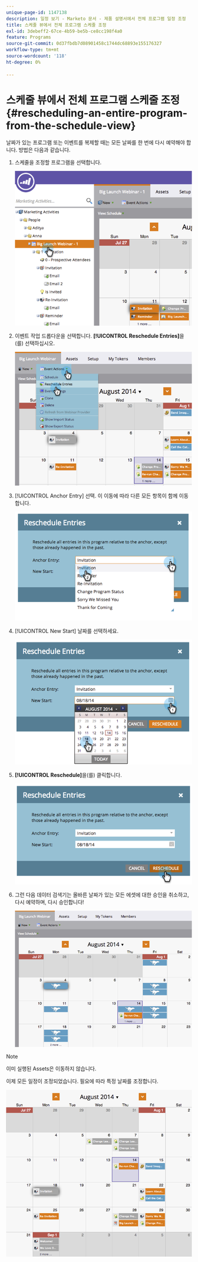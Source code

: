 ```yaml
---
unique-page-id: 1147138
description: 일정 보기 - Marketo 문서 - 제품 설명서에서 전체 프로그램 일정 조정
title: 스케줄 뷰에서 전체 프로그램 스케줄 조정
exl-id: 3debeff2-67ce-4b59-be5b-ce8cc198f4a0
feature: Programs
source-git-commit: 0d37fbdb7d08901458c1744dc68893e155176327
workflow-type: tm+mt
source-wordcount: '118'
ht-degree: 0%

---
```


# 스케줄 뷰에서 전체 프로그램 스케줄 조정 {#rescheduling-an-entire-program-from-the-schedule-view}

날짜가 있는 프로그램 또는 이벤트를 복제할 때는 모든 날짜를 한 번에 다시 예약해야 합니다. 방법은 다음과 같습니다.

1. 스케줄을 조정할 프로그램을 선택합니다.

   ![](assets/image2014-9-23-15-3a15-3a18.png)

1. 이벤트 작업 드롭다운을 선택합니다. **[!UICONTROL Reschedule Entries]**&#x200B;을(를) 선택하십시오.

   ![](assets/image2014-9-23-15-3a15-3a53.png)

1. [!UICONTROL Anchor Entry] 선택. 이 이동에 따라 다른 모든 항목이 함께 이동합니다.

   ![](assets/image2014-9-23-15-3a18-3a23.png)

1. [!UICONTROL New Start] 날짜를 선택하세요.

   ![](assets/image2014-9-23-15-3a18-3a37.png)

1. **[!UICONTROL Reschedule]**&#x200B;을(를) 클릭합니다.

   ![](assets/image2014-9-23-15-3a18-3a54.png)

1. 그런 다음 데이터 검색기는 올바른 날짜가 있는 모든 에셋에 대한 승인을 취소하고, 다시 예약하며, 다시 승인합니다!

   ![](assets/image2014-9-23-15-3a19-3a1.png)

>[!NOTE]
>
>이미 실행된 Assets은 이동하지 않습니다.

이제 모든 일정이 조정되었습니다. 필요에 따라 특정 날짜를 조정합니다.

![](assets/image2014-9-23-15-3a19-3a58.png)
